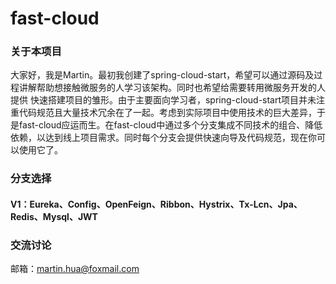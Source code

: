 # fast-cloud

### 关于本项目
大家好，我是Martin。最初我创建了spring-cloud-start，希望可以通过源码及过程讲解帮助想接触微服务的人学习该架构。同时也希望给需要转用微服务开发的人提供 快速搭建项目的雏形。由于主要面向学习者，spring-cloud-start项目并未注重代码规范且大量技术冗余在了一起。考虑到实际项目中使用技术的巨大差异，于是fast-cloud应运而生。在fast-cloud中通过多个分支集成不同技术的组合、降低依赖，以达到线上项目需求。同时每个分支会提供快速向导及代码规范，现在你可以使用它了。

### 分支选择
#### V1：Eureka、Config、OpenFeign、Ribbon、Hystrix、Tx-Lcn、Jpa、Redis、Mysql、JWT

### 交流讨论
邮箱：martin.hua@foxmail.com
